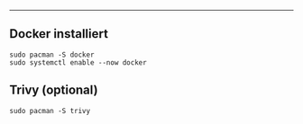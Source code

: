 ****

## Docker installiert

```
sudo pacman -S docker
sudo systemctl enable --now docker
```

## Trivy (optional)

```
sudo pacman -S trivy
```
